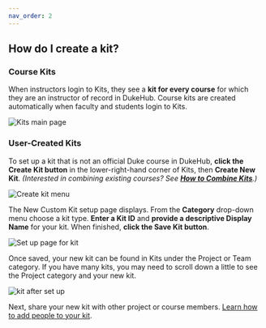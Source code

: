 ```yaml
---
nav_order: 2
---
```


## How do I create a kit?

### Course Kits

When instructors login to Kits, they see a **kit for every course** for which they are an instructor of record in DukeHub.  Course kits are created automatically when faculty and students login to Kits.

![Kits main page](images/image_3.png)

### User-Created Kits

To set up a kit that is not an official Duke course in DukeHub, **click the Create Kit button** in the lower-right-hand corner of Kits, then **Create New Kit**. *(Interested in combining existing courses? See [**How to Combine Kits**](/how-do-i-combine-kits-for-my-multi-section-course.md).)*

![Create kit menu](images/image_4.png)

The New Custom Kit setup page displays.  From the **Category** drop-down menu choose a kit type. **Enter a Kit ID** and **provide a descriptive Display Name** for your kit.  When finished, **click the Save Kit button**.

![Set up page for kit](images/image_5.png)

Once saved, your new kit can be found in Kits under the Project or Team category.  If you have many kits, you may need to scroll down a little to see the Project category and your new kit.

![kit after set up](images/image_6.png)

Next, share your new kit with other project or course members.  [Learn how to add people to your kit](/how-do-i-add-people-to-my-kit.md).
